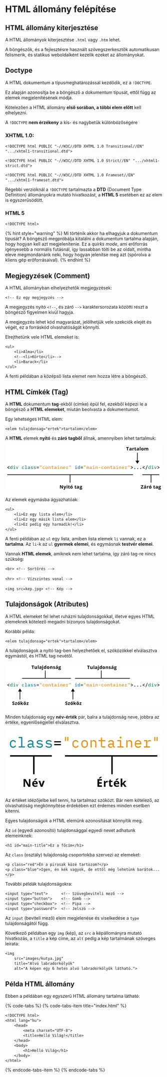 # HTML állomány felépítése

## HTML állomány kiterjesztése

A HTML állományok kiterjesztése `.html` vagy `.htm` lehet.

A böngészők, és a fejlesztésre használt szövegszerkesztők automatikusan felismerik, és statikus weboldalként kezelik ezeket az állományokat.

## Doctype

A HTML dokumentum a típusmeghatározással kezdődik, ez a `!DOCTYPE`.

Ez alapján azonosítja be a böngésző a dokumentum típusát, ettől függ az elemek megjelenítésének módja.

Kötelezően a HTML állomány **első sorában, a többi elem előtt** kell elhelyezni.

A `!DOCTYPE` **nem érzékeny** a kis- és nagybetűk különbözőségére

### **XHTML 1.0**:

```markup
<!DOCTYPE html PUBLIC "-//W3C//DTD XHTML 1.0 Transitional//EN" ".../xhtml1-transitional.dtd">
```

```markup
<!DOCTYPE html PUBLIC "-//W3C//DTD XHTML 1.0 Strict//EN" ".../xhtml1-strict.dtd">
```

```markup
<!DOCTYPE html PUBLIC "-//W3C//DTD XHTML 1.0 Frameset//EN" ".../xhtml1-frameset.dtd">
```

Régebbi verzióknál a `!DOCTYPE` tartalmazta a **DTD** \(Document Type Definition\) állományokra mutató hivatkozást, a **HTML 5** esetében ez az elem is egyszerűsödött.

### HTML 5

```markup
<!DOCTYPE html>
```

{% hint style="warning" %}
Mi történik akkor ha elhagyjuk a dokumentum típusát? A böngésző megpróbálja kitalálni a dokumentum tartalma alapján, hogy hogyan kell azt megjelenítenie. Ez a _quirks mode_, ami erőforrás igényesebb a normális futásnál, így lassabban tölti be az oldalt, mintha eleve megmondanánk neki, hogy hogyan jelenítse meg azt \(spórolva a kliens gép erőforrásaival\).
{% endhint %}

## Megjegyzések \(Comment\)

A HTML állományban elhelyezhetők megjegyzések:

```markup
<!-- Ez egy megjegyzés -->
```

A megjegyzés nyitó `<!--`, és záró `-->` karaktersorozata közötti részt a böngésző figyelmen kívül hagyja.

A megjegyzés lehet kód magyarázat, jelölhetjük vele szekciók elejét és végét, ez a forráskód olvashatóságát könnyíti.

Elrejthetünk vele HTML elemeket is:

```markup
<ul>
    <li>Alma</li>
    <!--<li>Körte</li>-->
    <li>Barack</li>
</ul>
```

A fenti példában a középső lista elemet nem hozza létre a böngésző.

## HTML Címkék \(Tag\)

A **HTML** dokumentum **tag**-ekből \(címke\) épül fel, ezekből képezi le a böngésző a **HTML** **elemeket**, miután beolvasta a dokumentumot.

Egy lehetséges HTML elem:

```markup
<elem tulajdonsag="ertek">tartalom</elem>
```

A **HTML** elemek **nyitó** és **záró** **tagből** állnak, amennyiben lehet tartalmuk:

![](../.gitbook/assets/html-code-1.png)

Az elemek egymásba ágyazhatóak:

```markup
<ul>
    <li>Ez egy lista elem</li>
    <li>Ez egy másik lista elem</li>
    <li>Ez pedig egy harmadik!</li>
</ul>
```

A fenti példában az `ul` egy lista, amiben lista elemek `li` vannak, ez a **tartalma**. Az `li`-k az `ul` **gyermek elemei**, és egymásnak **testvér elemei**.

Vannak **HTML elemek**, amiknek nem lehet tartalma, így záró tag-re nincs szükség:

```markup
<br> <!-- Sortörés -->

<hr> <!-- Vízszintes vonal -->

<img src=kep.jpg> <!-- Kép -->
```

## Tulajdonságok \(Atributes\)

A HTML elemeket fel lehet ruházni tulajdonságokkal, illetve egyes HTML elemeknek kötelező megadni bizonyos tulajdonságokat.

Korábbi példa:

```markup
<elem tulajdonsag="ertek">tartalom</elem>
```

A tulajdonságok a nyitó tag-ben helyezhetőek el, szóközökkel elválasztva egymástól, és HTML tag nevétől.

![](../.gitbook/assets/html-code-2.png)

Minden tulajdonság egy **név-érték** pár, balra a tulajdonság neve, jobbra az értéke, egyenlőségjellel elválasztva.

![](../.gitbook/assets/html-code-3.png)

Az értéket idézőjelbe kell tenni, ha tartalmaz szóközt. Bár nem kötelező, az olvashatóság megkönnyítése érdekében ezt érdemes minden esetben kitenni.

Egyes tulajdonságok a HTML elemünk azonosítását könnyítik meg.

Az `id` \(egyedi azonosító\) tulajdonsággal egyedi nevet adhatunk elemeinknek:

```markup
<h1 id="main-title">Ez a főcím</h1>
```

Az `class` \(osztály\) tulajdonság csoportokba szervezi az elemeket:

```markup
<p class="red">Én a pirosak közé tartozom?</p>
<p class="blue">Igen, én kék vagyok, de ettől még lehetünk barátok...</p>
```

További példák tulajdonságokra:

```markup
<input type="text">      <!-- Szövegbeviteli mező -->
<input type="button">    <!-- Gomb --> 
<input type="checkbox">  <!-- Pipa --> 
<input type="password">  <!-- Jelszó -->
```

Az `input` \(beviteli mező\) elem megjelenése és viselkedése a `type` tulajdonságától függ.

Következő példában egy `img` \(kép\), az `src` a képállományra mutató hivatkozás, a `title` a kép címe, az `alt` pedig a kép tartalmának szöveges leirata:

```markup
<img 
    src="images/kutya.jpg"
    title="Alvó labradorkölyök"
    alt="A képen egy 6 hetes alvó labradorkölyök látható.">
```

## Példa HTML állomány

Ebben a példában egy egyszerű HTML állomány tartalma látható:

{% code-tabs %}
{% code-tabs-item title="index.html" %}
```markup
<!DOCTYPE html>
<html lang="hu">
    <head>
        <meta charset="UTF-8">
        <title>Helló Világ!</title>
    </head>
    <body>
        <h1>Helló Világ</h1>
    </body>
</html>
```
{% endcode-tabs-item %}
{% endcode-tabs %}

